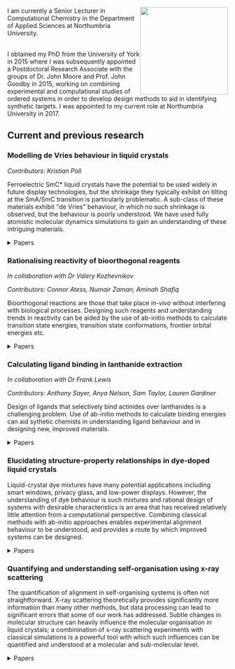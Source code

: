 
<!--[//]: # (comment)-->

<!--[//]: # (# Header 1; ## Header 2; etc.)-->

<!--[//]: # (- Bulleted list; 1. Numbered list)-->

<!--[//]: # (**Bold**; _Italic_; `Code`)-->

<!--[//]: # ( [Link](url); ![Image](src) )-->
  
<div>

<img width="200" src="https://northumbria-cdn.azureedge.net/-/media/people/staff/departments/applied-sciences/mark-sims.jpg?modified=20181029141931" style="float: right">
  
I am currently a Senior Lecturer in Computational Chemistry in the Department of Applied Sciences at Northumbria University.<br><br>

I obtained my PhD from the University of York in 2015 where I was subsequently appointed a Postdoctoral Research Associate with the groups of Dr. John Moore and Prof. John Goodby in 2015, working on combining experimental and computational studies of ordered systems in order to develop design methods to aid in identifying synthetic targets. I was appointed to my current role at Northumbria University in 2017.
  
</div>

## Current and previous research
### Modelling de Vries behaviour in liquid crystals
_Contributors: Kristian Poll_

Ferroelectric SmC* liquid crystals have the potential to be used widely in future display technologies, but the shrinkage they typically exhibit on tilting at the SmA/SmC transition is particularly problematic. A sub-class of these materials exhibit "de Vries" behaviour, in which no such shrinkage is observed, but the behaviour is poorly understood. We have used fully atomistic molecular dynamics simulations to gain an understanding of these intriguing materials.

<details>
  <summary>Papers</summary>

  <a href ="https://doi.org/10.1039/D1MA00714A">Sub-layer rationale of anomalous layer-shrinkage from atomistic simulations of a fluorinated mesogen<br><em>Mater. Adv.</em>, 2022, <strong>3</strong>, 1212-1223</a>

  <p align="center">
  <img width="300" src="https://pubs.rsc.org/en/Image/Get?imageInfo.ImageType=GA&imageInfo.ImageIdentifier.ManuscriptID=D1MA00714A&imageInfo.ImageIdentifier.Year=2022">
  </p>  
  
  <a href = "https://doi.org/10.1039/D0TC02898C">An insight into de Vries behaviour of smectic liquid crystals from atomistic molecular dynamics simulations<br><em>J. Mater. Chem. C</em>, 2020 ,<strong>8</strong> , 13040-13052</a> 

  <p align="center">
  <img width="300" src="https://pubs.rsc.org/en/Image/Get?imageInfo.ImageType=GA&imageInfo.ImageIdentifier.ManuscriptID=D0TC02898C&imageInfo.ImageIdentifier.Year=2020">
  </p>

</details>

### Rationalising reactivity of bioorthogonal reagents
_In collaboration with Dr Valery Kozhevnikov_

_Contributors: Connor Atess, Numair Zaman, Aminah Shafiq_

Bioorthogonal reactions are those that take place <em>in-vivo</em> without interfering with biological processes. Designing such reagents and understanding trends in reactivity can be aided by the use of ab-initio methods to calculate transition state energies, transition state conformations, frontier orbital energies etc.

<details>
  <summary>Papers</summary>

  <a href ="https://doi.org/10.1039/C9CC06828G">Iridium(iii) complexes of 1,2,4-triazines as potential bioorthogonal reagents: metal coordination facilitates luminogenic reaction with strained cyclooctynes<br><em>Chem. Commun.</em>, 2019, <strong>55</strong> , 14283-14286</a> 

  <p align="center">
  <img width="300" src="https://pubs.rsc.org/en/Image/Get?imageInfo.ImageType=GA&imageInfo.ImageIdentifier.ManuscriptID=C9CC06828G&imageInfo.ImageIdentifier.Year=2019">
  </p>
</details>

### Calculating ligand binding in lanthanide extraction
_In collaboration with Dr Frank Lewis_

_Contributors: Anthony Sayer, Anya Nelson, Sam Taylor, Lauren Gardiner_

Design of ligands that selectively bind actinides over lanthanides is a challenging problem. Use of ab-initio methods to calculate binding energies can aid sythetic chemists in understanding ligand behaviour and in designing new, improved materials.

<details>
  <summary>Papers</summary>

  <a href ="https://doi.org/10.1002/chem.201903685">Exploring the Subtle Effect of Aliphatic Ring Size on Minor Actinide-Extraction Properties and Metal Ion Speciation in Bis-1,2,4-Triazine Ligands<br><em>Chem. Eur. J.</em>, 2020, <strong>26</strong> , 428-437</a> 

  <p align="center">
  <img width="300" src="https://chemistry-europe.onlinelibrary.wiley.com/cms/asset/ce3c2eea-b92a-44a5-8c1b-8763b35e2a5a/chem201903685-toc-0001-m.jpg">
  </p>
</details>

### Elucidating structure-property relationships in dye-doped liquid crystals

Liquid-crystal dye mixtures have many potential applications including smart windows, privacy glass, and low-power displays. However, the understanding of dye behaviour is such mixtures and rational design of systems with desirable characteristics is an area that has received relatively little attention from a computational perspective. Combining classical methods with ab-initio approaches enables experimental alignment behaviour to be understood, and provides a route by which improved systems can be designed.

<details>
  <summary>Papers</summary>

  <a href ="https://doi.org/10.1080/02678292.2017.1333639">
    Guest–host systems containing anthraquinone dyes with multiple visible transitions giving positive and negative dichroic order parameters: an assessment of principal molecular axes and computational methods
    <br><em>Liq. Cryst.</em>, 2017, <strong>44</strong>, 2029-2045</a> 

  <p align="center">
  <img width="300" src="https://www.tandfonline.com/na101/home/literatum/publisher/tandf/journals/content/tlct20/2017/tlct20.v044.i12-13/02678292.2017.1333639/20171116/images/medium/tlct_a_1333639_uf0001_oc.jpg">
  </p>
    
  <a href ="https://doi.org/10.1002/chem.201700055">
    Photoswitching of Dihydroazulene Derivatives in Liquid-Crystalline Host Systems
    <br><em>Chem. Eur. J.</em>, 2017, <strong>23</strong> , 5090-5103</a> 

  <p align="center">
  <img width="300" src="https://chemistry-europe.onlinelibrary.wiley.com/cms/asset/5e8c6e66-79af-4c2e-9c76-dc034d92cb58/chem201700055-toc-0001-m.jpg">
  </p>    
    
  <a href ="https://doi.org/10.1039/C6CP05979A">
    Principal molecular axis and transition dipole moment orientations in liquid crystal systems: an assessment based on studies of guest anthraquinone dyes in a nematic host
    <br><em>Phys. Chem. Chem. Phys.</em>, 2017, <strong>19</strong>, 813-827</a> 

  <p align="center">
  <img width="300" src="https://pubs.rsc.org/en/Image/Get?imageInfo.ImageType=GA&imageInfo.ImageIdentifier.ManuscriptID=C6CP05979A&imageInfo.ImageIdentifier.Year=2017">
  </p>
 
  <a href ="https://doi.org/10.1080/02678292.2016.1189613">
    Dyes as guests in ordered systems: current understanding and future directions
    <br><em>Liq. Cryst.</em>, 2016, <strong>43</strong>, 2363-2374</a> 

  <p align="center">
  <img width="300" src="https://www.tandfonline.com/na101/home/literatum/publisher/tandf/journals/content/tlct20/2016/tlct20.v043.i13-15/02678292.2016.1189613/20170131/images/medium/tlct_a_1189613_uf0001_oc.jpg">
  </p>

  <a href ="https://doi.org/10.1039/C6CP03823A">
    Experimental and molecular dynamics studies of anthraquinone dyes in a nematic liquid-crystal host: a rationale for observed alignment trends
    <br><em>Phys. Chem. Chem. Phys.</em>, 2016, <strong>18</strong> , 20651-20663</a> 

  <p align="center">
  <img width="300" src="https://pubs.rsc.org/en/Image/Get?imageInfo.ImageType=GA&imageInfo.ImageIdentifier.ManuscriptID=C6CP03823A&imageInfo.ImageIdentifier.Year=2016">
  </p>

    
  <a href ="https://doi.org/10.1021/acs.jpcc.6b03607">
    Molecular Design Parameters of Anthraquinone Dyes for Guest–Host Liquid-Crystal Applications: Experimental and Computational Studies of Spectroscopy, Structure, and Stability
    <br><em>J. Phys. Chem. C</em>, 2016, <strong>120</strong>, 11151–11162</a> 

  <p align="center">
  <img width="300" src="https://pubs.acs.org/cms/10.1021/acs.jpcc.6b03607/asset/images/medium/jp-2016-03607a_0019.gif">
  </p>
  
  <a href ="https://doi.org/10.1002/chem.201406372">
    Dyes in Liquid Crystals: Experimental and Computational Studies of a Guest–Host System Based on a Combined DFT and MD Approach
    <br><em>Chem. Eur. J.</em>, 2015, <strong>21</strong> , 10123-10130</a> 

  <p align="center">
  <img width="300" src="https://chemistry-europe.onlinelibrary.wiley.com/cms/asset/08f351de-9437-4f32-b3ef-5eb92b21b09d/mcontent.jpg">
  </p>
</details>

### Quantifying and understanding self-organisation using x-ray scattering

The quantification of alignment in self-organising systems is often not straightforward. X-ray scattering theoretically provides significantly more information than many other methods, but data processing can lead to significant errors that some of our work has addressed. Subtle changes in molecular structure can heavily influence the molecular organisation in liquid crystals; a combinination of x-ray scattering experiments with classical simulations is a powerful tool with which such influences can be quantified and understood at a molecular and sub-molecular level.

<details>
  <summary>Papers</summary>

  <a href ="https://doi.org/10.1039/C9SM01527B">
    Shape segregation in molecular organisation: a combined X-ray scattering and molecular dynamics study of smectic liquid crystals
    <br><em>Soft Matter</em>, 2019, <strong>15</strong>, 7722-7732</a> 

  <p align="center">
  <img width="300" src="https://pubs.rsc.org/en/Image/Get?imageInfo.ImageType=GA&imageInfo.ImageIdentifier.ManuscriptID=C9SM01527B&imageInfo.ImageIdentifier.Year=2019">
  </p>
  
  <a href ="https://doi.org/10.1080/02678292.2018.1455227">
    Considerations in the determination of orientational order parameters from X-ray scattering experiments
    <br><em>Liq. Cryst.</em>, 2017, <strong>46</strong>, 11-24</a> 

  <p align="center">
  <img width="300" src="https://www.tandfonline.com/na101/home/literatum/publisher/tandf/journals/content/tlct20/2019/tlct20.v046.i01/02678292.2018.1455227/20190218/images/medium/tlct_a_1455227_uf0001_b.gif">
  </p>

</details>
  
<!--
  <a href ="">
    
    <br></a> 

  <p align="center">
  <img width="300" src="">
  </p>
-->
